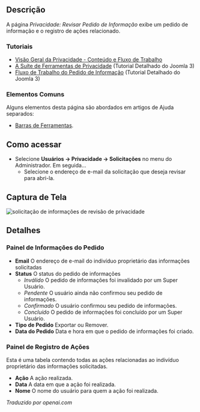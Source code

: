 <!-- Filename: Help4.x:Privacy:_Review_Information_Request / Display title: Privacidade: Revisão de Solicitação de Informação -->

## Descrição

A página *Privacidade: Revisar Pedido de Informação* exibe um pedido de informação e o registro de ações relacionado.

### Tutoriais

- [Visão Geral da Privacidade - Conteúdo e Fluxo de Trabalho](https://docs.joomla.org/Help4.x:Components_Privacy_Outline/en)
- [A Suíte de Ferramentas de Privacidade](https://docs.joomla.org/J3.x:Privacy/en) 
  (Tutorial Detalhado do Joomla 3)
- [Fluxo de Trabalho do Pedido de Informação](https://docs.joomla.org/J3.x:Information_Request_Workflow_in_Privacy_Component/en)
  (Tutorial Detalhado do Joomla 3)

### Elementos Comuns

Alguns elementos desta página são abordados em artigos de Ajuda separados:

* [Barras de Ferramentas](jdocmanual?article=help/common-elements/toolbars).

## Como acessar

- Selecione **Usuários → Privacidade → Solicitações** no menu do Administrador. Em seguida...
  - Selecione o endereço de e-mail da solicitação que deseja revisar para abri-la.

## Captura de Tela

![solicitação de informações de revisão de privacidade](../../../pt/images/privacy/privacy-review-information-request.png)

## Detalhes

### Painel de Informações do Pedido
- **Email** O endereço de e-mail do indivíduo proprietário das informações solicitadas
- **Status** O status do pedido de informações
  - *Inválido* O pedido de informações foi invalidado por um Super Usuário.
  - *Pendente* O usuário ainda não confirmou seu pedido de informações.
  - *Confirmado* O usuário confirmou seu pedido de informações.
  - *Concluído* O pedido de informações foi concluído por um Super Usuário.
- **Tipo de Pedido** Exportar ou Remover.
- **Data do Pedido** Data e hora em que o pedido de informações foi criado.

### Painel de Registro de Ações

Esta é uma tabela contendo todas as ações relacionadas ao indivíduo proprietário das informações solicitadas.

- **Ação** A ação realizada.
- **Data** A data em que a ação foi realizada.
- **Nome** O nome do usuário para quem a ação foi realizada.

*Traduzido por openai.com*


